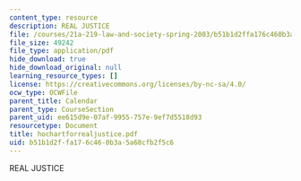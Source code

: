 ```yaml
---
content_type: resource
description: REAL JUSTICE
file: /courses/21a-219-law-and-society-spring-2003/b51b1d2ffa176c460b3a5a68cfb2f5c6_hochartforrealjustice.pdf
file_size: 49242
file_type: application/pdf
hide_download: true
hide_download_original: null
learning_resource_types: []
license: https://creativecommons.org/licenses/by-nc-sa/4.0/
ocw_type: OCWFile
parent_title: Calendar
parent_type: CourseSection
parent_uid: ee615d9e-07af-9955-757e-9ef7d5518d93
resourcetype: Document
title: hochartforrealjustice.pdf
uid: b51b1d2f-fa17-6c46-0b3a-5a68cfb2f5c6
---
```

REAL JUSTICE